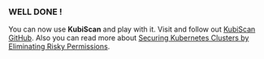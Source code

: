 
<br>

### WELL DONE !

You can now use **KubiScan** and play with it.
Visit and follow out [KubiScan GitHub](https://github.com/cyberark/KubiScan).
Also you can read more about [Securing Kubernetes Clusters by Eliminating Risky Permissions](https://www.cyberark.com/resources/threat-research-blog/securing-kubernetes-clusters-by-eliminating-risky-permissions).
